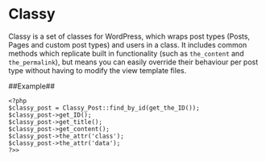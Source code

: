 Classy
======

Classy is a set of classes for WordPress, which wraps post types (Posts, Pages and custom post types) and users in a class.
It includes common methods which replicate built in functionality (such as `the_content` and `the_permalink`), but means you
can easily override their behaviour per post type without having to modify the view template files.

##Example##

    <?php
    $classy_post = Classy_Post::find_by_id(get_the_ID());
    $classy_post->get_ID();
    $classy_post->get_title();
    $classy_post->get_content();
    $classy_post->the_attr('class');
    $classy_post->the_attr('data');
    ?>>